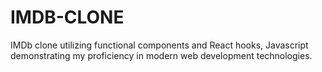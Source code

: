 # IMDB-CLONE
IMDb clone utilizing functional components and React hooks, Javascript demonstrating my proficiency in modern web development technologies. 
